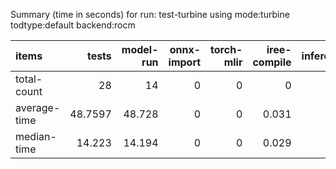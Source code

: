 Summary (time in seconds) for run: test-turbine using mode:turbine todtype:default backend:rocm

| items        |   tests |   model-run |   onnx-import |   torch-mlir |   iree-compile |   inference |
|:-------------|--------:|------------:|--------------:|-------------:|---------------:|------------:|
| total-count  | 28      |      14     |             0 |            0 |          0     |           0 |
| average-time | 48.7597 |      48.728 |             0 |            0 |          0.031 |           0 |
| median-time  | 14.223  |      14.194 |             0 |            0 |          0.029 |           0 |
